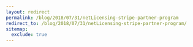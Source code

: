 ```yaml
---
layout: redirect
permalink: /blog/2018/07/31/netLicensing-stripe-partner-program
redirect_to: /blog/2018/07/31/netLicensing-stripe-partner-program/
sitemap:
  exclude: true
---
```


